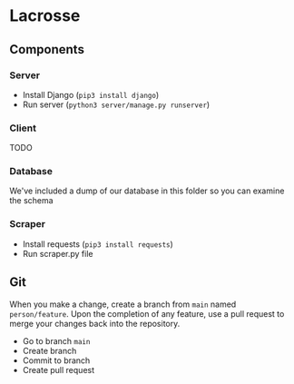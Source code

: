 # Lacrosse

## Components

### Server

- Install Django (`pip3 install django`)
- Run server (`python3 server/manage.py runserver`)

### Client

TODO

### Database

We've included a dump of our database in this folder so you can examine the schema

### Scraper

- Install requests (`pip3 install requests`)
- Run scraper.py file

## Git

When you make a change, create a branch from `main` named `person/feature`. Upon the completion of any feature, use a pull request to merge your changes back into the repository.

- Go to branch `main`
- Create branch
- Commit to branch
- Create pull request
